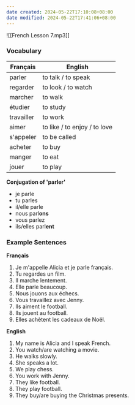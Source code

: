 ```yaml
---
date created: 2024-05-22T17:10:08+08:00
date modified: 2024-05-22T17:41:06+08:00
---
```

![[French Lesson 7.mp3]]

### Vocabulary

| Français   | English                      |
| ---------- | ---------------------------- |
| parler     | to talk / to speak           |
| regarder   | to look / to watch           |
| marcher    | to walk                      |
| étudier    | to study                     |
| travailler | to work                      |
| aimer      | to like / to enjoy / to love |
| s'appeler  | to be called                 |
| acheter    | to buy                       |
| manger     | to eat                       |
| jouer      | to play                      |

**Conjugation of 'parler'**
- je parle
- tu parles
- il/elle parle
- nous parl**ons**
- vous parlez
- ils/elles parl**ent**

### Example Sentences

**Français**

1. Je m'appelle Alicia et je parle français.
2. Tu regardes un film.
3. Il marche lentement.
4. Elle parle beaucoup.
5. Nous jouons aux échecs.
6. Vous travaillez avec Jenny.
7. Ils aiment le football.
8. Ils jouent au football.
9. Elles achètent les cadeaux de Noël.

**English**

1. My name is Alicia and I speak French.
2. You watch/are watching a movie.
3. He walks slowly.
4. She speaks a lot.
5. We play chess.
6. You work with Jenny.
7. They like football.
8. They play football.
9. They buy/are buying the Christmas presents.
